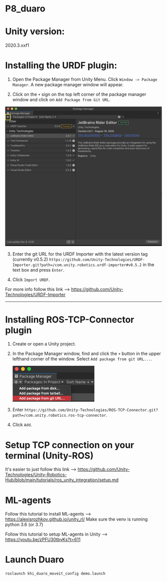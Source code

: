 # P8_duaro
# Unity version:

2020.3.xxf1

# Installing the URDF plugin:

1. Open the Package Manager from Unity Menu. Click `Window -> Package Manager`. A new package manager window will appear.

2. Click on the `+` sign on the top left corner of the package manager window and click on `Add Package from Git URL`. 

<img src = "images/Package_manager_add.png">

3. Enter the git URL for the URDF Importer with the latest version tag (currently v0.5.2) `https://github.com/Unity-Technologies/URDF-Importer.git?path=/com.unity.robotics.urdf-importer#v0.5.2` in the text box and press `Enter`.

4. Click `Import URDF`.

For more info follow this link --> https://github.com/Unity-Technologies/URDF-Importer

_______________________________________________________________________________________________________________________________________________________

# Installing ROS-TCP-Connector plugin

1. Create or open a Unity project.

1. In the Package Manager window, find and click the `+` button in the upper lefthand corner of the window. Select `Add package from git URL...`.

    ![](/images/packman.png)
1. Enter `https://github.com/Unity-Technologies/ROS-TCP-Connector.git?path=/com.unity.robotics.ros-tcp-connector`.

1. Click `Add`.

# Setup TCP connection on your terminal (Unity-ROS)

It's easier to just follow this link --> https://github.com/Unity-Technologies/Unity-Robotics-Hub/blob/main/tutorials/ros_unity_integration/setup.md

# ML-agents

Follow this tutorial to install ML-agents --> https://alexisrozhkov.github.io/unity_rl/
Make sure the venv is running python 3.6 (or 3.7)

Follow this tutorial to setup ML-agents in Unity --> https://youtu.be/zPFU30tbyKs?t=611

# Launch Duaro

```bash
roslaunch khi_duaro_moveit_config demo.launch
```
